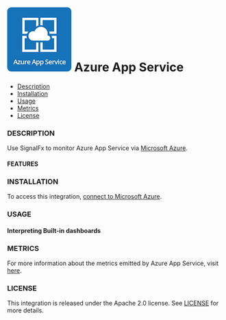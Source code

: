 # ![](./img/integrations_azureappservice.png) Azure App Service

- [Description](#description)
- [Installation](#installation)
- [Usage](#usage)
- [Metrics](#metrics)
- [License](#license)

### DESCRIPTION

Use SignalFx to monitor Azure App Service via [Microsoft Azure](https://github.com/signalfx/integrations/tree/master/azure)[](sfx_link:azure).

#### FEATURES

### INSTALLATION

To access this integration, [connect to Microsoft Azure](https://github.com/signalfx/integrations/tree/master/azure)[](sfx_link:azure).

### USAGE

#### Interpreting Built-in dashboards




### METRICS

For more information about the metrics emitted by Azure App Service, visit [here](https://docs.microsoft.com/en-us/azure/monitoring-and-diagnostics/monitoring-supported-metrics#microsoftwebsites-excluding-functions).

### LICENSE

This integration is released under the Apache 2.0 license. See [LICENSE](./LICENSE) for more details.
